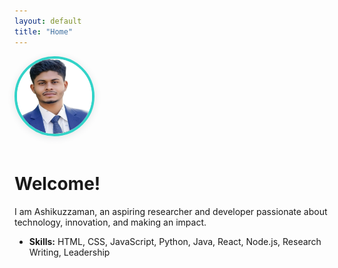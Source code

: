```yaml
---
layout: default
title: "Home"
---
```


<div class="section-card">
  <img src="/profile.jpg" alt="Profile photo" style="width:120px;height:120px;border-radius:50%;border:4px solid #32d3c8;box-shadow:0 2px 12px rgba(44,62,80,0.13);margin-bottom:1.1rem;">
  <h1>Welcome!</h1>
  <p>
    I am Ashikuzzaman, an aspiring researcher and developer passionate about technology, innovation, and making an impact.
  </p>
  <ul>
    <li><b>Skills:</b> HTML, CSS, JavaScript, Python, Java, React, Node.js, Research Writing, Leadership</li>
  </ul>
</div>
